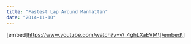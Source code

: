 ```yaml
---
title: "Fastest Lap Around Manhattan"
date: "2014-11-10"
---
```


\[embed\]https://www.youtube.com/watch?v=v\_4ghLXaEVM\[/embed\]
